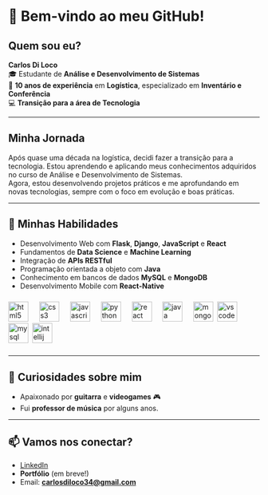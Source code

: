 # 👋 **Bem-vindo ao meu GitHub!**

## **Quem sou eu?**  
**Carlos Di Loco**  
🎓 Estudante de **Análise e Desenvolvimento de Sistemas**  
🚛 **10 anos de experiência** em **Logística**, especializado em **Inventário e Conferência**  
💻 **Transição para a área de Tecnologia**

---

## **Minha Jornada**  
Após quase uma década na logística, decidi fazer a transição para a tecnologia. Estou aprendendo e aplicando meus conhecimentos adquiridos no curso de Análise e Desenvolvimento de Sistemas.  
Agora, estou desenvolvendo projetos práticos e me aprofundando em novas tecnologias, sempre com o foco em evolução e boas práticas.

---

## 💼 **Minhas Habilidades**
- Desenvolvimento Web com **Flask**, **Django**, **JavaScript** e **React**  
- Fundamentos de **Data Science** e **Machine Learning**  
- Integração de **APIs RESTful**  
- Programação orientada a objeto com **Java**  
- Conhecimento em bancos de dados **MySQL** e **MongoDB**
- Desenvolvimento Mobile com **React-Native**

###

<div align="left">
  <img src="https://cdn.jsdelivr.net/gh/devicons/devicon/icons/html5/html5-original.svg" height="40" alt="html5 logo"  />
  <img width="14" />
  <img src="https://cdn.jsdelivr.net/gh/devicons/devicon/icons/css3/css3-original.svg" height="40" alt="css3 logo"  />
  <img width="14" />
  <img src="https://cdn.jsdelivr.net/gh/devicons/devicon/icons/javascript/javascript-original.svg" height="40" alt="javascript logo"  />
  <img width="14" />
  <img src="https://cdn.jsdelivr.net/gh/devicons/devicon/icons/python/python-original.svg" height="40" alt="python logo"  />
  <img width="14" />
  <img src="https://cdn.jsdelivr.net/gh/devicons/devicon/icons/react/react-original.svg" height="40" alt="react logo"  />
  <img width="14" />
  <img src="https://cdn.jsdelivr.net/gh/devicons/devicon/icons/java/java-original.svg" height="40" alt="java logo"  />
  <img width="14" />
  <img src="https://cdn.jsdelivr.net/gh/devicons/devicon/icons/mongodb/mongodb-original.svg" height="40" alt="mongodb logo"  />
  <img widht="14" />
  <img src="https://cdn.jsdelivr.net/gh/devicons/devicon/icons/vscode/vscode-original.svg" height="40" alt="vscode logo"  />
  <img widht="14" />
  <img src="https://cdn.jsdelivr.net/gh/devicons/devicon/icons/mysql/mysql-original.svg" height="40" alt="mysql logo"  />
  <img widht="14" />
  <img src="https://cdn.jsdelivr.net/gh/devicons/devicon/icons/intellij/intellij-original.svg" height="40" alt="intellij logo"  />
</div>


###

---

## 🎸 **Curiosidades sobre mim**  
- Apaixonado por **guitarra** e **videogames** 🎮  
- Fui **professor de música** por alguns anos.
  
---

## 📫 **Vamos nos conectar?**
- [LinkedIn](https://www.linkedin.com/in/carlos-di-loco-12a379161/)  
- **Portfólio** (em breve!)  
- Email: **carlosdiloco34@gmail.com**
